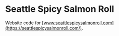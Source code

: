 # Seattle Spicy Salmon Roll

Website code for [www.seattlespicysalmonroll.com](https://seattlespicysalmonroll.com/).


